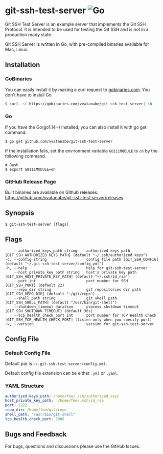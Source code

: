 # git-ssh-test-server ![Go](https://github.com/vvatanabe/git-ssh-test-server/workflows/Go/badge.svg)

Git SSH Test Server is an example server that implements the Git SSH Protocol. It is intended to be used for testing the Git SSH and is not in a production ready state.

Git SSH Server is written in Go, with pre-compiled binaries available for Mac, Linux.

## Installation

### GoBinaries

You can easily install it by making a curl request to [gobinaries.com](http://gobinaries.com/). You don't have to install Go.

```sh
$ curl -sf https://gobinaries.com/vvatanabe/git-ssh-test-server| sh
```

### Go

If you have the Go(go1.14+) installed, you can also install it with go get command.

```sh
$ go get github.com/vvatanabe/git-ssh-test-server
```

If the installation fails, set the environment variable `GO111MODULE` to `on` by the following command.

```
# Bash
$ export GO111MODULE=on
```

### GitHub Release Page

Built binaries are available on Github releases:  
https://github.com/vvatanabe/git-ssh-test-server/releases

## Synopsis

```
$ git-ssh-test-server [flags]
```

## Flags

```
    --authorized_keys_path string    authorized keys path [GIT_SSH_AUTHORIZED_KEYS_PATH] (default "~/.ssh/authorized_keys")
-c, --config string                  config file path [GIT_SSH_CONFIG] (default "~/.git-ssh-test-server/config.yml")
-h, --help                           help for git-ssh-test-server
    --host_private_key_path string   host's private key path [GIT_SSH_HOST_PRIVATE_KEY_PATH] (default "~/.ssh/id_rsa")
    --port int                       port number for SSH [GIT_SSH_PORT] (default 22)
    --repo_dir string                git repositories dir path [GIT_SSH_REPO_DIR] (default "~/git/repo")
    --shell_path string              git shell path [GIT_SSH_SHELL_PATH] (default "/usr/bin/git-shell")
    --shutdown_timeout duration      process shutdown timeout [GIT_SSH_SHUTDOWN_TIMEOUT] (default 30s)
    --tcp_health_check_port int      port number for TCP Health Check [GIT_SSH_TCP_HEALTH_CHECK_PORT] (listen only when you specify port)
-v, --version                        version for git-ssh-test-server
```

## Config File

### Default Config File

Default par is `~/.git-ssh-test-server/config.yml`.

Default config file extension can be either `.yml` or `.yaml`.

### YAML Structure

```yaml
authorized_keys_path: /home/foo/.ssh/authorized_keys
host_private_key_path:  /home/foo/.ssh/id_rsa
port: 2222
repo_dir: /home/foo/git/repo
shell_path: "/usr/bin/git-shell"
tcp_health_check_port: 5000
```

## Bugs and Feedback

For bugs, questions and discussions please use the GitHub Issues.
